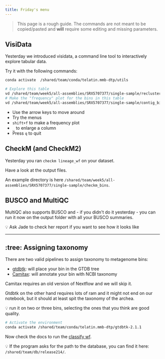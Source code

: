 ```yaml
---
title: Friday's menu
---
```


> This page is a rough guide. The commands are not meant to be copied/pasted and **will** require some editing and missing parameters.

## VisiData

Yesterday we introduced visidata, a command line tool to interactively explore tabular data.

Try it with the following commands:

```bash
conda activate  /shared/team/conda/telatin.mmb-dtp/utils

# Explore this table
vd /shared/team/week5/all-assemblies/SRX5707377/single-sample/recluster_bins_info.tsv
# Make the "frequency" plot for the bins in this table
vd /shared/team/week5/all-assemblies/SRX5707377/single-sample/contig_bins.tsv
```

* Use the arrow keys to move around
* Try the menus
* `shift+f` to make a frequency plot
* `_` to enlarge a column
* Press `q` to quit
  
## CheckM (and CheckM2)

Yesterday you ran `checkm lineage_wf` on your dataset.

Have a look at the output files.

An example directory is here `/shared/team/week5/all-assemblies/SRX5707377/single-sample/checkm_bins`.


## BUSCO and MultiQC

MultiQC also supports BUSCO and - if you didn't do it yesterday - you can run it now
on the output folder with all your BUSCO summaries.

:bulb: Ask Jade to check her report if you want to see how it looks like

---

## :tree: Assigning taxonomy

There are two valid pipelines to assign taxonomy to metagenome bins:

* [gtdbtk](https://github.com/Ecogenomics/GTDBTk): will place your bin in the GTDB tree
* [Camitax](https://github.com/CAMI-challenge/CAMITAX): will annotate your bin with NCBI taxonomy

Camitax requires an old version of Nextflow and we will skip it.

Gtdbtk on the other hand requires lots of ram and it might not end on our notebook, but it should at least spit the taxonomy of the archea. 

:bulb: run it on two or three bins, selecting the ones that you think are good quality.

```bash
# Activate the environment
conda activate /shared/team/conda/telatin.mmb-dtp/gtdbtk-2.1.1
```

Now check the docs to run the [classify wf](https://ecogenomics.github.io/GTDBTk/commands/classify_wf.html).

:bulb: If the program asks for the path to the database, you can find it here: `/shared/team/db/release214/`.